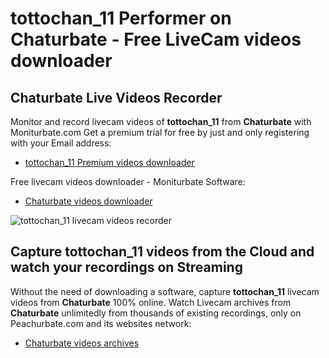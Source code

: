 # tottochan_11 Performer on Chaturbate - Free LiveCam videos downloader

## Chaturbate Live Videos Recorder

Monitor and record livecam videos of **tottochan_11** from **Chaturbate** with Moniturbate.com
Get a premium trial for free by just and only registering with your Email address:
* [tottochan_11 Premium videos downloader](https://moniturbate.com/request-demo-licence-key.html)

Free livecam videos downloader - Moniturbate Software:
* [Chaturbate videos downloader](https://moniturbate.com/moniturbate-download-software.html)

![tottochan_11 livecam videos recorder](https://peachurnet.com/templates/moniturbate-software.png)


## Capture tottochan_11 videos from the Cloud and watch your recordings on Streaming

Without the need of downloading a software, capture **tottochan_11** livecam videos from **Chaturbate** 100% online.
Watch Livecam archives from **Chaturbate** unlimitedly from thousands of existing recordings, only on Peachurbate.com and its websites network:
* [Chaturbate videos archives](https://peachurnet.com/)